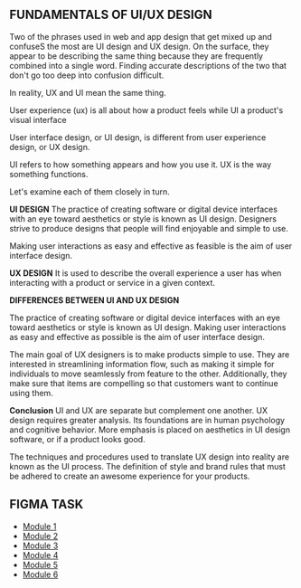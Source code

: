 
## **FUNDAMENTALS OF UI/UX DESIGN**

Two of the phrases used in web and app design that get mixed up and confuseS the most are UI design and UX design. On the surface, they appear to be describing the same thing because they are frequently combined into a single word. Finding accurate descriptions of the two that don't go too deep into confusion difficult.

In reality, UX and UI mean the same thing.

User experience (ux)  is all about how a product feels while UI  a product's visual interface 

User interface design, or UI design, is different from user experience design, or UX design.

UI refers to how something appears and how you use it. UX is the way something functions.

Let's examine each of them closely in turn.

**UI DESIGN**
The practice of creating software or digital device interfaces with an eye toward aesthetics or style is known as UI design. Designers strive to produce designs that people will find enjoyable and simple to use.

Making user interactions as easy and effective as feasible is the aim of user interface design.

**UX DESIGN**
It is used to describe the overall experience a user has when interacting with a product or service in a given context.

**DIFFERENCES BETWEEN UI AND UX DESIGN**

The practice of creating software or digital device interfaces with an eye toward aesthetics or style is known as UI design. Making user interactions as easy and effective as possible is the aim of user interface design.

The main goal of UX designers is to make products simple to use. They are interested in streamlining information flow, such as making it simple for individuals to move seamlessly from feature to the other. Additionally, they make sure that items are compelling so that customers want to continue using them.

**Conclusion**
UI and UX are separate but complement one another. UX design requires greater analysis. Its foundations are in human psychology and cognitive behavior. More emphasis is placed on aesthetics in UI design software, or if a product looks good.

The techniques and procedures used to translate UX design into reality are known as the UI process. The definition of style and brand rules that must be adhered to create an awesome experience for your products.

## FIGMA TASK

 - [Module 1](https://www.figma.com/file/51kSv4mkcyDi97kroGdWeK/Career-Foundry-Module-1-Task) 
 - [Module 2](https://www.figma.com/file/uvQat7OVjVRL9jFv4vX6E6/CF-Module-2-Assignment) 
 - [Module 3](https://www.figma.com/file/uvQat7OVjVRL9jFv4vX6E6/CF-Module-2-Assignment) 
 - [Module 4](https://www.figma.com/file/1xI65D0uXPXyrGtQEI80cz/CF-module-4-task) 
 - [Module 5](https://www.figma.com/file/vRn3svBdTYPrZp5NCVGfY9/Untitled) 
 - [Module 6](https://www.figma.com/file/jtQoarQLtLsCKzE6ZkQtlN/CF-module-task-6)
